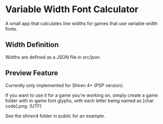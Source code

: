 # Variable Width Font Calculator

A small app that calculates line widths for games that use variable width fonts.

## Width Definition

Widths are defined as a JSON file in src/json.

## Preview Feature

Currently only implemented for Shiren 4+ (PSP version).

If you want to use it for a game you're working on, simply create a game folder with in-game font glyphs, with each letter being named as [char code].png. (UTF)

See the shiren4 folder in public for an example.
